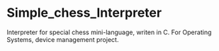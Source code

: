 # Simple_chess_Interpreter
Interpreter for special chess mini-language, writen in C. For Operating Systems, device management project.
